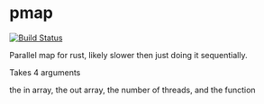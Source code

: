 pmap
===

[![Build Status](https://travis-ci.org/calvinmetcalf/pmap.svg)](https://travis-ci.org/calvinmetcalf/pmap)

Parallel map for rust, likely slower then just doing it sequentially.

Takes 4 arguments

the in array, the out array, the number of threads, and the function
